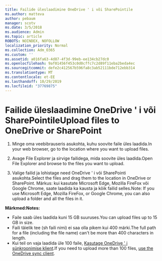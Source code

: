 ```yaml
---
title: Failide üleslaadimine OneDrive ' i või SharePointile
ms.author: matteva
author: pebaum
manager: scotv
ms.date: 3/5/2018
ms.audience: Admin
ms.topic: article
ROBOTS: NOINDEX, NOFOLLOW
localization_priority: Normal
ms.collection: Adm_O365
ms.custom: ''
ms.assetid: a016fa63-4d87-4f3d-99eb-ee134cb27dc0
ms.openlocfilehash: 9af01456f453c0d0cffc7c2d89f11eba2beda4ec
ms.sourcegitcommit: defe2c412567b596fa8c3ab52111bde712ebb314
ms.translationtype: MT
ms.contentlocale: et-EE
ms.lasthandoff: 10/29/2019
ms.locfileid: "37769875"
---
```

# <a name="upload-files-to-onedrive-or-sharepoint"></a><span data-ttu-id="6eb36-102">Failide üleslaadimine OneDrive ' i või SharePointile</span><span class="sxs-lookup"><span data-stu-id="6eb36-102">Upload files to OneDrive or SharePoint</span></span>

1. <span data-ttu-id="6eb36-103">Minge oma veebibrauseris asukohta, kuhu soovite faile üles laadida.</span><span class="sxs-lookup"><span data-stu-id="6eb36-103">In your web browser, go to the location where you want to upload files.</span></span>
    
2. <span data-ttu-id="6eb36-104">Avage File Explorer ja sirvige failidega, mida soovite üles laadida.</span><span class="sxs-lookup"><span data-stu-id="6eb36-104">Open File Explorer and browse to the files you want to upload.</span></span>
    
3. <span data-ttu-id="6eb36-105">Valige failid ja lohistage need OneDrive ' i või SharePointi asukohta.</span><span class="sxs-lookup"><span data-stu-id="6eb36-105">Select the files and drag them to the location in OneDrive or SharePoint.</span></span> <span data-ttu-id="6eb36-106">Märkus: kui kasutate Microsoft Edge, Mozilla FireFox või Google Chrome, saate laadida ka kausta ja kõik failid selles.</span><span class="sxs-lookup"><span data-stu-id="6eb36-106">Note: If you use Microsoft Edge, Mozilla FireFox, or Google Chrome, you can also upload a folder and all the files in it.</span></span>
    
<span data-ttu-id="6eb36-107">**Märkmed:**</span><span class="sxs-lookup"><span data-stu-id="6eb36-107">**Notes:**</span></span>
- <span data-ttu-id="6eb36-108">Faile saab üles laadida kuni 15 GB suuruses.</span><span class="sxs-lookup"><span data-stu-id="6eb36-108">You can upload files up to 15 GB in size.</span></span> 
- <span data-ttu-id="6eb36-109">Faili täielik tee (sh faili nimi) ei saa olla pikem kui 400 märki.</span><span class="sxs-lookup"><span data-stu-id="6eb36-109">The full path for a file (including the file name) can't be more than 400 characters in length.</span></span> 
- <span data-ttu-id="6eb36-110">Kui teil on vaja laadida üle 100 faile, [Kasutage OneDrive ' i sünkroonimise klient](https://go.microsoft.com/fwlink/?linkid=866427).</span><span class="sxs-lookup"><span data-stu-id="6eb36-110">If you need to upload more than 100 files, [use the OneDrive sync client](https://go.microsoft.com/fwlink/?linkid=866427).</span></span> 
  

